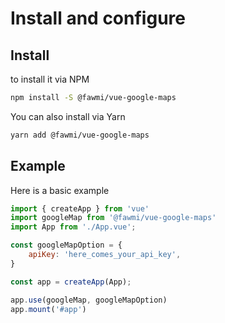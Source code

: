 # Install and configure

## Install

to install it via NPM 
```bash
npm install -S @fawmi/vue-google-maps
```
You can also install via Yarn
```bash
yarn add @fawmi/vue-google-maps
```

## Example
Here is a basic example 

```javascript
import { createApp } from 'vue'
import googleMap from '@fawmi/vue-google-maps'
import App from './App.vue';

const googleMapOption = {
    apiKey: 'here_comes_your_api_key',
}

const app = createApp(App);

app.use(googleMap, googleMapOption)
app.mount('#app')

```
